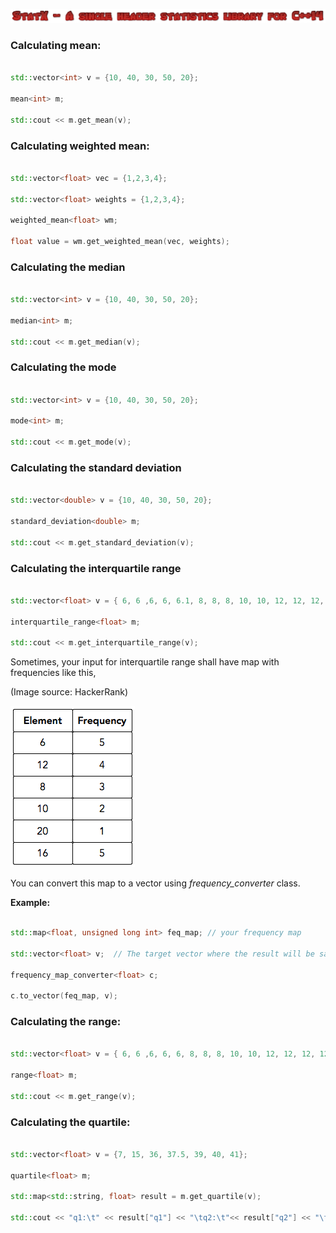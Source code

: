 ![](images/logo.png)



### Calculating mean:



```c++

std::vector<int> v = {10, 40, 30, 50, 20};

mean<int> m;

std::cout << m.get_mean(v);

```



### Calculating weighted mean:



```c++

std::vector<float> vec = {1,2,3,4};

std::vector<float> weights = {1,2,3,4};

weighted_mean<float> wm;

float value = wm.get_weighted_mean(vec, weights);

```



### Calculating the median



```c++

std::vector<int> v = {10, 40, 30, 50, 20};

median<int> m;

std::cout << m.get_median(v);

```



### Calculating the mode



```c++

std::vector<int> v = {10, 40, 30, 50, 20};

mode<int> m;

std::cout << m.get_mode(v);

```



### Calculating the standard deviation



```c++

std::vector<double> v = {10, 40, 30, 50, 20};

standard_deviation<double> m;

std::cout << m.get_standard_deviation(v);

```



### Calculating the interquartile range



```c++

std::vector<float> v = { 6, 6 ,6, 6, 6.1, 8, 8, 8, 10, 10, 12, 12, 12, 12, 16, 16, 16, 16, 16, 20};

interquartile_range<float> m;

std::cout << m.get_interquartile_range(v);

```



Sometimes, your input for interquartile range shall have map with frequencies like this,

(Image source: HackerRank)

![](images/iqr.png)



You can convert this map to a vector using *frequency_converter* class.



**Example:**



```c++

std::map<float, unsigned long int> feq_map; // your frequency map

std::vector<float> v;  // The target vector where the result will be saved

frequency_map_converter<float> c;

c.to_vector(feq_map, v);

```



### Calculating the range:



```c++

std::vector<float> v = { 6, 6 ,6, 6, 6, 8, 8, 8, 10, 10, 12, 12, 12, 12, 16, 16, 16, 16, 16, 20};

range<float> m;

std::cout << m.get_range(v);

```



### Calculating the quartile:



```c++

std::vector<float> v = {7, 15, 36, 37.5, 39, 40, 41};

quartile<float> m;

std::map<std::string, float> result = m.get_quartile(v);

std::cout << "q1:\t" << result["q1"] << "\tq2:\t"<< result["q2"] << "\tq3:\t" << result["q3"];

```